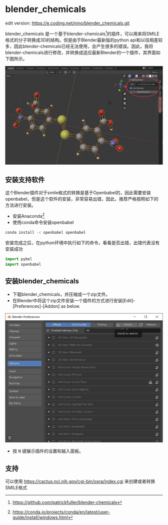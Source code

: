 # blender_chemicals

edit version: https://e.coding.net/nino/blender_chemicals.git

blender_chemicals 是一个基于blender-chemicals[^1]的插件，可以用来将SMILE格式的分子转换成3D的结构。但是由于Blender最新版的python api和以往相差较多，因此blender-chemicals已经无法使用，会产生很多的错误。因此，我将blender-chemicals进行修改，并转换成适应最新Blender的一个插件，其界面如下图所示。

![Screenshot of addon](./images/blender_chemicals_screenshot.jpg)


安装支持软件
---
这个Blender插件对于smile格式的转换是基于Openbabel的，因此需要安装openbabel，但是这个软件的安装，非常容易出错，因此，推荐严格按照如下的方法进行安装。

* 安装Anaconda[^2]
* 使用conda命令安装openbabel

```bash
conda install -c openbabel openbabel
```

安装完成之后，在python环境中执行如下的命令，看看是否出错，出错代表没有安装成功

```python
import pybel
import openbabel
```

安装blender_chemicals
---
- 下载blender_chemicals，并压缩成一个zip文件。
- 在Blender中将这个zip文件安装一个插件的方式进行安装[Edit]-[Preferences]-[Addon] as below.

![Install Addon](./images/install_addon.jpg)

- 按 <kbd>N</kbd> 键展示插件的设置和输入面板。

支持
---
可以使用 <https://cactus.nci.nih.gov/cgi-bin/osra/index.cgi> 来创建或者转换SMILE格式

[^1]: <https://github.com/patrickfuller/blender-chemicals>
[^2]: <https://conda.io/projects/conda/en/latest/user-guide/install/windows.html>
